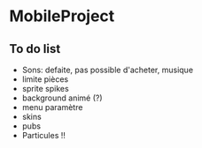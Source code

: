 # MobileProject

## To do list 
- Sons: defaite, pas possible d'acheter, musique
- limite pièces
- sprite spikes
- background animé (?)
- menu paramètre
- skins
- pubs
- Particules !!
